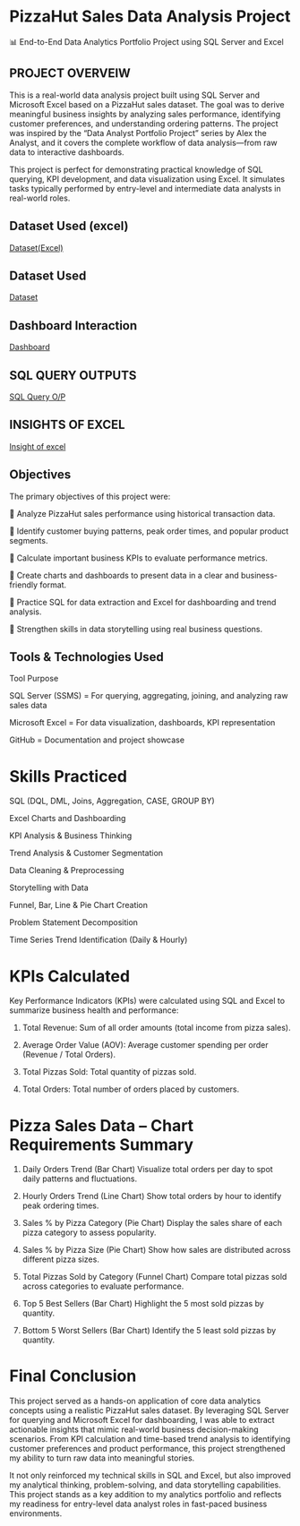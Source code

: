 # PizzaHut Sales Data Analysis Project

📊 End-to-End Data Analytics Portfolio Project using SQL Server and Excel

## PROJECT OVERVEIW

This is a real-world data analysis project built using SQL Server and Microsoft Excel based on a PizzaHut sales dataset. The goal was to derive meaningful business insights by analyzing sales performance, identifying customer preferences, and understanding ordering patterns. The project was inspired by the “Data Analyst Portfolio Project” series by Alex the Analyst, and it covers the complete workflow of data analysis—from raw data to interactive dashboards.

This project is perfect for demonstrating practical knowledge of SQL querying, KPI development, and data visualization using Excel. It simulates tasks typically performed by entry-level and intermediate data analysts in real-world roles.


## Dataset Used (excel)
<a href ="https://github.com/darshant15/PizzaHut_Sales_Project/blob/main/pizzahut_sales%20excel%20file.xlsx">Dataset(Excel)</a>

## Dataset Used 
<a href ="">Dataset</a>


## Dashboard Interaction   
<a href ="https://github.com/darshant15/PizzaHut_Sales_Project/commit/10b6fb11c35c021d0b2d0620f68ae5f461da6e7e"> Dashboard  </a>

## SQL QUERY OUTPUTS
<a href ="https://github.com/darshant15/PizzaHut_Sales_Project/commit/10b6fb11c35c021d0b2d0620f68ae5f461da6e7e"> SQL Query O/P </a>

## INSIGHTS OF EXCEL
<a href ="https://github.com/darshant15/PizzaHut_Sales_Project/commit/fa1da04966c198f2e625811ac83cdf081ce669f7">Insight of excel </a>

## Objectives

The primary objectives of this project were:

📌 Analyze PizzaHut sales performance using historical transaction data.

📌 Identify customer buying patterns, peak order times, and popular product segments.

📌 Calculate important business KPIs to evaluate performance metrics.

📌 Create charts and dashboards to present data in a clear and business-friendly format.

📌 Practice SQL for data extraction and Excel for dashboarding and trend analysis.

📌 Strengthen skills in data storytelling using real business questions.


## Tools & Technologies Used

Tool	Purpose

SQL Server (SSMS)	   =      For querying, aggregating, joining, and analyzing raw sales data


Microsoft Excel	      =     For data visualization, dashboards, KPI representation


GitHub	              =      Documentation and project showcase



# Skills Practiced

SQL (DQL, DML, Joins, Aggregation, CASE, GROUP BY)  


Excel Charts and Dashboarding


KPI Analysis & Business Thinking


Trend Analysis & Customer Segmentation


Data Cleaning & Preprocessing


Storytelling with Data


Funnel, Bar, Line & Pie Chart Creation


Problem Statement Decomposition


Time Series Trend Identification (Daily & Hourly)


# KPIs Calculated

Key Performance Indicators (KPIs) were calculated using SQL and Excel to summarize business health and performance:

1. Total Revenue: Sum of all order amounts (total income from pizza sales).


2. Average Order Value (AOV): Average customer spending per order (Revenue / Total Orders).


3. Total Pizzas Sold: Total quantity of pizzas sold.


4. Total Orders: Total number of orders placed by customers.


# Pizza Sales Data – Chart Requirements Summary

1. Daily Orders Trend (Bar Chart)
Visualize total orders per day to spot daily patterns and fluctuations.


2. Hourly Orders Trend (Line Chart)
Show total orders by hour to identify peak ordering times.


3. Sales % by Pizza Category (Pie Chart)
Display the sales share of each pizza category to assess popularity.


4. Sales % by Pizza Size (Pie Chart)
Show how sales are distributed across different pizza sizes.


5. Total Pizzas Sold by Category (Funnel Chart)
Compare total pizzas sold across categories to evaluate performance.


6. Top 5 Best Sellers (Bar Chart)
Highlight the 5 most sold pizzas by quantity.


7. Bottom 5 Worst Sellers (Bar Chart)
Identify the 5 least sold pizzas by quantity.


# Final Conclusion
This project served as a hands-on application of core data analytics concepts using a realistic PizzaHut sales dataset. By leveraging SQL Server for querying and Microsoft Excel for dashboarding, I was able to extract actionable insights that mimic real-world business decision-making scenarios. From KPI calculation and time-based trend analysis to identifying customer preferences and product performance, this project strengthened my ability to turn raw data into meaningful stories.

It not only reinforced my technical skills in SQL and Excel, but also improved my analytical thinking, problem-solving, and data storytelling capabilities. This project stands as a key addition to my analytics portfolio and reflects my readiness for entry-level data analyst roles in fast-paced business environments.





   
